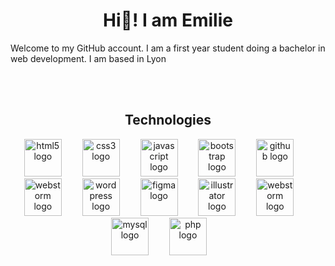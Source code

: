  <h1 align="center"">Hi👋! I am Emilie</h1> 
 
 <span align="center">Welcome to my GitHub account. I am a first year student doing a bachelor in web development. I am based in Lyon</span>


<br>
<br>

<h2 align="center">Technologies</h2>

<div align="center">

  <img src="https://cdn.jsdelivr.net/gh/devicons/devicon/icons/html5/html5-original.svg" height="60" alt="html5 logo"  />
  <img width="25" />
  <img src="https://cdn.jsdelivr.net/gh/devicons/devicon/icons/css3/css3-original.svg" height="60" alt="css3 logo"  />
  <img width="25" />
  <img src="https://cdn.jsdelivr.net/gh/devicons/devicon/icons/javascript/javascript-original.svg" height="60" alt="javascript logo"  />
  <img width="25" />
  <img src="https://cdn.jsdelivr.net/gh/devicons/devicon/icons/bootstrap/bootstrap-original.svg" height="60" alt="bootstrap logo"  />
  <img width="25" />  
  <img src="https://skillicons.dev/icons?i=github" height="60" alt="github logo"  />
  <img width="25" />
  <img src="https://cdn.jsdelivr.net/gh/devicons/devicon/icons/webstorm/webstorm-original.svg" height="60" alt="webstorm logo"  />
  <img width="25" />
  <img src="https://cdn.simpleicons.org/wordpress/21759B" height="60" alt="wordpress logo"  />
  <img width="25" />
  <img src="https://cdn.jsdelivr.net/gh/devicons/devicon/icons/figma/figma-original.svg" height="60" alt="figma logo"  />
  <img width="25" />
  <img src="https://cdn.jsdelivr.net/gh/devicons/devicon/icons/illustrator/illustrator-line.svg" height="60" alt="illustrator logo"  />
  <img width="25" />
  <img src="https://cdn.jsdelivr.net/gh/devicons/devicon/icons/postman/postman-original.svg" height="60" alt="webstorm logo"  />
  <img width="25" />
  <img src="https://cdn.jsdelivr.net/gh/devicons/devicon/icons/mysql/mysql-original-wordmark.svg" height="60" alt="mysql logo" />
  <img width="25" />
  <img src="https://cdn.jsdelivr.net/gh/devicons/devicon/icons/php/php-original.svg" height="60" alt="php logo" />
  <img width="25" />



   

 

<!---
emilieChnvt/emilieChnvt is a ✨ special ✨ repository because its `README.md` (this file) appears on your GitHub profile.
You can click the Preview link to take a look at your changes.
--->
